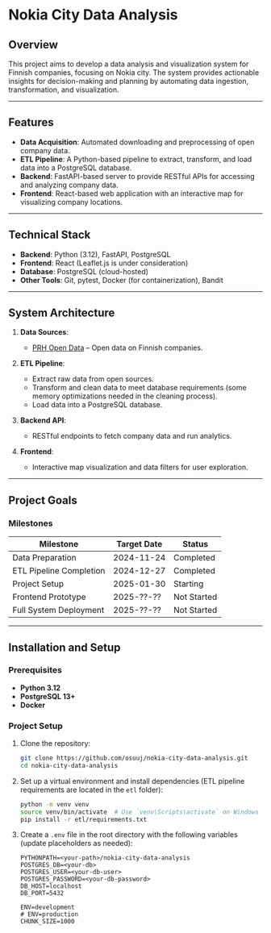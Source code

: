 # Nokia City Data Analysis

## Overview

This project aims to develop a data analysis and visualization system for Finnish companies, focusing on Nokia city. The system provides actionable insights for decision-making and planning by automating data ingestion, transformation, and visualization.

---

## Features

- **Data Acquisition**: Automated downloading and preprocessing of open company data.
- **ETL Pipeline**: A Python-based pipeline to extract, transform, and load data into a PostgreSQL database.
- **Backend**: FastAPI-based server to provide RESTful APIs for accessing and analyzing company data.
- **Frontend**: React-based web application with an interactive map for visualizing company locations.

---

## Technical Stack

- **Backend**: Python (3.12), FastAPI, PostgreSQL
- **Frontend**: React (Leaflet.js is under consideration)
- **Database**: PostgreSQL (cloud-hosted)
- **Other Tools**: Git, pytest, Docker (for containerization), Bandit

---

## System Architecture

1. **Data Sources**:
   - [PRH Open Data](https://avoindata.prh.fi/fi) – Open data on Finnish companies.

2. **ETL Pipeline**:
   - Extract raw data from open sources.
   - Transform and clean data to meet database requirements (some memory optimizations needed in the cleaning process).
   - Load data into a PostgreSQL database.

3. **Backend API**:
   - RESTful endpoints to fetch company data and run analytics.

4. **Frontend**:
   - Interactive map visualization and data filters for user exploration.

---

## Project Goals

### Milestones

| Milestone                  | Target Date | Status       |
|----------------------------|-------------|--------------|
| Data Preparation           | 2024-11-24  | Completed    |
| ETL Pipeline Completion    | 2024-12-27  | Completed  |
| Project Setup              | 2025-01-30  | Starting  |
| Frontend Prototype         | 2025-??-??  | Not Started  |
| Full System Deployment     | 2025-??-??  | Not Started  |

---

## Installation and Setup

### Prerequisites

- **Python 3.12**
- **PostgreSQL 13+**
- **Docker**

### Project Setup

1. Clone the repository:

   ```bash
   git clone https://github.com/osuuj/nokia-city-data-analysis.git
   cd nokia-city-data-analysis
   ```

2. Set up a virtual environment and install dependencies (ETL pipeline requirements are located in the `etl` folder):

   ```bash
   python -m venv venv
   source venv/bin/activate  # Use `venv\Scripts\activate` on Windows
   pip install -r etl/requirements.txt
   ```

3. Create a `.env` file in the root directory with the following variables (update placeholders as needed):

   ```env
   PYTHONPATH=<your-path>/nokia-city-data-analysis
   POSTGRES_DB=<your-db>
   POSTGRES_USER=<your-db-user>
   POSTGRES_PASSWORD=<your-db-password>
   DB_HOST=localhost
   DB_PORT=5432

   ENV=development
   # ENV=production
   CHUNK_SIZE=1000
   ```

